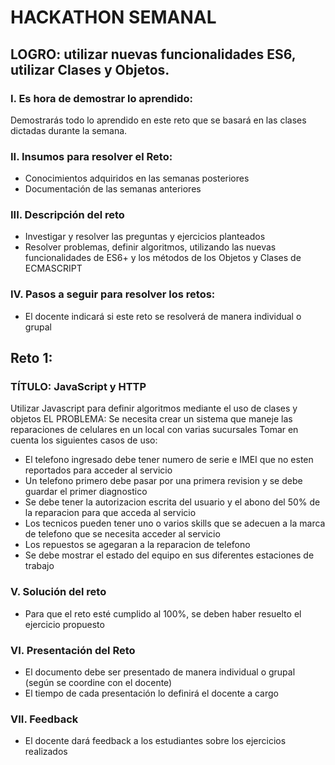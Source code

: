 # HACKATHON SEMANAL

## LOGRO: utilizar nuevas funcionalidades ES6, utilizar Clases y Objetos. 

### I.	Es hora de demostrar lo aprendido:
Demostrarás todo lo aprendido en este reto que se basará en las clases dictadas durante la semana.
### II.	Insumos para resolver el Reto:
- Conocimientos adquiridos en las semanas posteriores
- Documentación de las semanas anteriores

### III.	Descripción del reto
- Investigar y resolver las preguntas y ejercicios planteados
- Resolver problemas, definir algoritmos, utilizando las nuevas funcionalidades de ES6+ y los métodos de los Objetos y Clases de ECMASCRIPT

### IV.	Pasos a seguir para resolver los retos: 

- El docente indicará si este reto se resolverá de manera individual o grupal

## Reto 1:

### TÍTULO: JavaScript y HTTP
Utilizar Javascript para definir algoritmos mediante el uso de clases y objetos
EL PROBLEMA: 
Se necesita crear un sistema que maneje las reparaciones de celulares en un local con varias sucursales
Tomar en cuenta los siguientes casos de uso:
- El telefono ingresado debe tener numero de serie e IMEI que no esten reportados para acceder al servicio
- Un telefono primero debe pasar por una primera revision y se debe guardar el primer diagnostico
- Se debe tener la autorizacion escrita del usuario y el abono del 50% de la reparacion para que acceda al servicio
- Los tecnicos pueden tener uno o varios skills que se adecuen a la marca de telefono que se necesita acceder al servicio
- Los repuestos se agegaran a la reparacion de telefono
- Se debe mostrar el estado del equipo en sus diferentes estaciones de trabajo 


### V.	Solución del reto
- Para que el reto esté cumplido al 100%, se deben haber resuelto el ejercicio propuesto

### VI.	Presentación del Reto
- El documento debe ser presentado de manera individual o grupal (según se coordine con el docente)
- El tiempo de cada presentación lo definirá el docente a cargo

### VII.	Feedback
- El docente dará feedback a los estudiantes sobre los ejercicios realizados
